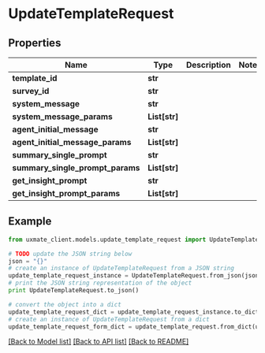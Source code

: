 # UpdateTemplateRequest


## Properties
Name | Type | Description | Notes
------------ | ------------- | ------------- | -------------
**template_id** | **str** |  | 
**survey_id** | **str** |  | 
**system_message** | **str** |  | 
**system_message_params** | **List[str]** |  | 
**agent_initial_message** | **str** |  | 
**agent_initial_message_params** | **List[str]** |  | 
**summary_single_prompt** | **str** |  | 
**summary_single_prompt_params** | **List[str]** |  | 
**get_insight_prompt** | **str** |  | 
**get_insight_prompt_params** | **List[str]** |  | 

## Example

```python
from uxmate_client.models.update_template_request import UpdateTemplateRequest

# TODO update the JSON string below
json = "{}"
# create an instance of UpdateTemplateRequest from a JSON string
update_template_request_instance = UpdateTemplateRequest.from_json(json)
# print the JSON string representation of the object
print UpdateTemplateRequest.to_json()

# convert the object into a dict
update_template_request_dict = update_template_request_instance.to_dict()
# create an instance of UpdateTemplateRequest from a dict
update_template_request_form_dict = update_template_request.from_dict(update_template_request_dict)
```
[[Back to Model list]](../README.md#documentation-for-models) [[Back to API list]](../README.md#documentation-for-api-endpoints) [[Back to README]](../README.md)


